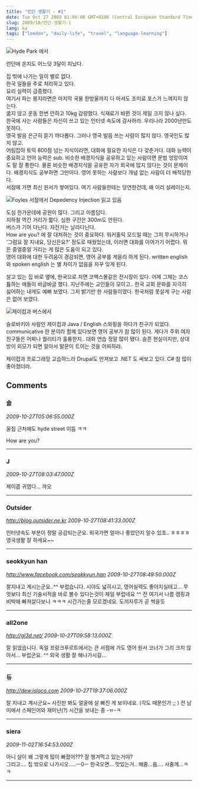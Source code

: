 ```yaml
---
title: "런던 생활기 - #1"
date: Tue Oct 27 2009 01:00:00 GMT+0100 (Central European Standard Time)
slug: 2009/10/런던-생활기-1
lang: ko
tags: ["london", "daily-life", "travel", "language-learning"]
---
```


![Hyde Park 에서](http://farm3.static.flickr.com/2663/4019566191_8388c4b93d.jpg)

런던에 온지도 어느덧 3달이 지났다.

집 밖에 나가는 일이 별로 없다.  
한국 일들을 주로 처리하고 있다.  
요리 실력이 급증했다.  
여기서 파는 봉지라면은 마지막 국물 한방울까지 다 마셔도 조미료 포스가 느껴지지 않는다.  
굶지 않고 운동 한번 안하고 10kg 감량했다. 식재료가 바뀐 것이 제일 크지 않나 싶다.  
한국에 사는 사람들은 자신이 쓰고 있는 인터넷 속도에 감사하라. 우리나라 2000년만도 못하다.  
영국 발음 은근히 듣기 까다롭다. 그러나 영국 발음 쓰는 사람이 많지 않다. 영국인도 많지 않고.  
어림잡아 토익 800점 넘는 지식이라면, 대화에 필요한 지식은 다 갖춘거다. 대화 능력이 중요하고 언어 능력은 sub. 비슷한 배경지식을 공유하고 있는 사람이면 문법 엉망이여도 말 잘 통한다. 물론 비슷한 배경지식을 공유한 자가 외국에 많지 않다는 것이 문제이다. 배경지식도 공부하면 그만이다. 영어 못하는 사람보다 개념 없는 사람이 더 배척당한다.  
서점에 가면 최신 원서가 쌓여있다. 여기 사람들한테는 당연한건데, 왜 이리 설레이는지.  

![Foyles 서점에서 Depedency Injection 읽고 있음](http://farm4.static.flickr.com/3507/4048196539_3f53da71cc.jpg)

도심 한가운데에 공원이 많다. 그리고 아름답다.  
지하철 역간 거리가 짧다. 심한 구간은 300m도 안된다.  
버스가 기어 다닌다. 자전거는 날라다닌다.  
How are you? 에 잘 대처하는 것이 중요하다. 워커홀릭 모드일 때는 그저 무시하거나 '그럼요 잘 지내요, 당신은요?' 정도로 때웠었는데, 이러면 대화를 이어가기 어렵다. 뭐든 중얼중얼 거리는 게 많은 도움이 되고 있다.  
영어 대화에 대한 두려움이 경감되면, 영어 공부를 게을리 하게 된다. written english 와 spoken english 는 별 차이가 없음을 자꾸 잊게 된다.  

살고 있는 집 바로 옆에, 한국으로 치면 코엑스몰같은 전시장이 있다. 어제 그제는 코스튬하는 애들이 바글바글 했다. 지난주에는 교인들이 모이고.. 한국 교회 문화를 지극히 싫어하는 내게도 예뻐 보였다. 그저 밝기만 한 사람들이였다. 한국처럼 못살게 구는 사람은 없어 보였다.

![제이컵과 버스에서](http://farm3.static.flickr.com/2536/4030707561_5ae998e0b8_m.jpg)

슬로바키아 사람인 제이컵과 Java / English 스와핑을 하다가 친구가 되었다. communicative 한 분이라 함께 있다보면 영어 공부가 참 많이 된다. 게다가 주위 여자 친구들은 어찌나 퀄리티가 훌륭한지.. 대화 연습 정말 많이 됐다. 슬픈 현실이지만, 상대방이 외모가 되면 알아서 말문이 트이는 것을 어찌하랴.

제이컵과 프로그래밍 교습하느라 Drupal도 만져보고 .NET 도 써보고 있다. C# 참 많이 좋아졌더라.

## Comments

### 솥
*2009-10-27T05:06:55.000Z*

울집 근처에도 hyde street 이뜸 ㅋㅋ

How are you?

---

### J
*2009-10-27T08:03:47.000Z*

제이콥 귀엽다... 꺄오

---

### Outsider
*http://blog.outsider.ne.kr*
*2009-10-27T08:41:33.000Z*

인터넷속도 부분이 정말 공감되는군요. 외국가면 얼마나 좋았던지 알수 있죠.. ㅎㅎㅎㅎ
영국생활 잘 하세요~~

---

### seokkyun han
*http://www.facebook.com/seokkyun.han*
*2009-10-27T08:49:50.000Z*

잘지내고 계시는군요..^^ 부럽습니다. 시야도 넓히시고, 영어실력도 좋아지실테고...
무엇보다 최신 기술서적을 바로 볼수 있다는것이 제일 부럽네요 ^^
전 여기서 나름 캠핑과 비박에 빠져살다보니 ㅋㅋㅋ 시간가는줄 모르겠네요. 도끼자루가 곧 썩을듯

---

### all2one
*http://gl3d.net/*
*2009-10-27T09:58:13.000Z*

잘 읽었습니다. 독일 프랑크푸르트에서는 큰 서점에 가도 영어 원서 코너가 그리 크지 않아서... 부럽군요. ^^ 외국 생활 잘 해나가시길...

---

### 듀
*http://dew.isloco.com*
*2009-10-27T19:37:06.000Z*

잘 지내고 계시군요~ 사진만 봐도 얼굴에 살 빠진 게 보이네요. (각도 때문인가 ;; )
전 남미에서 스페인어와 재미난(?) 시간을 보내는 중 -ㅠ-ㅋ

---

### siera
*2009-11-02T16:54:53.000Z*

아니 살이 왜 그렇게 많이 빠졌어???
잘 챙겨먹고 있는거야?  
그리고.... 집 밖으로 나가시오.....ㅡ0ㅡ
한국오면... 맛있는거.. 해줄...음.... 사줄께...ㅋㅋ

---
